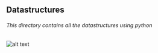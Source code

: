 ## Datastructures
###### This directory contains all the datastructures using python<br>

![alt text](https://3.bp.blogspot.com/-ZTPyluNn8oU/XlkES_014qI/AAAAAAAAHRs/fG18AQEHxAwtzXiM7nKbssA3sl3uPVAtQCLcBGAsYHQ/s1600/0_SESFJYWU5a-3XM9m.gif)

